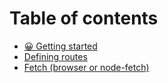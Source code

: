 # Table of contents

* [😀 Getting started](README.md)
* [Defining routes](defining-routes.md)
* [Fetch (browser or node-fetch)](fetch-browser-or-node-fetch.md)

